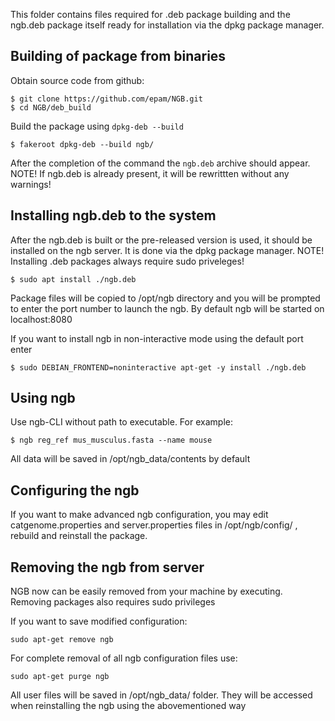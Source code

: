 This folder contains files required for .deb package building and the ngb.deb package itself ready for installation via the dpkg package manager.

## Building of package from binaries

Obtain source code from github: 
```
$ git clone https://github.com/epam/NGB.git
$ cd NGB/deb_build
```
Build the package using `dpkg-deb --build`
```
$ fakeroot dpkg-deb --build ngb/
```
After the completion of the command the `ngb.deb` archive should appear. NOTE! If ngb.deb is already present, it will be rewrittten without any warnings! 

## Installing ngb.deb to the system 

After the ngb.deb is built or the pre-released version is used, it should be installed on the ngb server.
It is done via the dpkg package manager. 
NOTE! Installing .deb packages always require sudo priveleges!

```
$ sudo apt install ./ngb.deb
```
Package files will be copied to /opt/ngb directory and you will be prompted to enter the port number to launch the ngb. By default ngb will be started on localhost:8080 

If you want to install ngb in non-interactive mode using the default port enter

```
$ sudo DEBIAN_FRONTEND=noninteractive apt-get -y install ./ngb.deb
```
## Using ngb

Use ngb-CLI without path to executable. For example:
 
```
$ ngb reg_ref mus_musculus.fasta --name mouse
```
All data will be saved in /opt/ngb_data/contents by default

## Configuring the ngb

If you want to make advanced ngb configuration, you may edit catgenome.properties and server.properties files in /opt/ngb/config/ , rebuild and reinstall the package. 

## Removing the ngb from server

NGB now can be easily removed from your machine by executing. Removing packages also requires sudo privileges 

If you want to save modified configuration: 

```
sudo apt-get remove ngb 
```

For complete removal of all ngb configuration files use: 

```
sudo apt-get purge ngb 
```
All user files will be saved in /opt/ngb_data/ folder. They will be accessed when reinstalling the ngb using the abovementioned way

